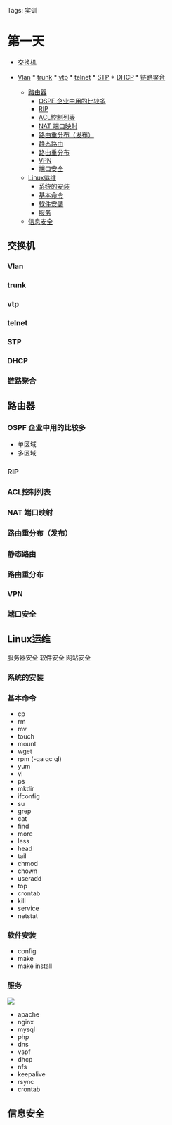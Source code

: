 ﻿Tags: 实训

第一天
====
* [交换机](https://github.com/dengtian1997/-Network-Engineering-/blob/master/files/%E7%AC%AC%E4%B8%80%E5%A4%A9.md#toc交换机)
		
* [Vlan](https://github.com/dengtian1997/-Network-Engineering-/blob/master/files/%E7%AC%AC%E4%B8%80%E5%A4%A9.md#vlan)
		* [trunk](https://github.com/dengtian1997/-Network-Engineering-/blob/master/files/%E7%AC%AC%E4%B8%80%E5%A4%A9.md#trunk)
		* [vtp](https://github.com/dengtian1997/-Network-Engineering-/blob/master/files/%E7%AC%AC%E4%B8%80%E5%A4%A9.md#vtp)
		* [telnet](https://github.com/dengtian1997/-Network-Engineering-/blob/master/files/%E7%AC%AC%E4%B8%80%E5%A4%A9.md#telnet)
		* [STP](https://github.com/dengtian1997/-Network-Engineering-/blob/master/files/%E7%AC%AC%E4%B8%80%E5%A4%A9.md#stp)
		* [DHCP](https://github.com/dengtian1997/-Network-Engineering-/blob/master/files/%E7%AC%AC%E4%B8%80%E5%A4%A9.md#dhcp)
		* [链路聚合](https://github.com/dengtian1997/-Network-Engineering-/blob/master/files/%E7%AC%AC%E4%B8%80%E5%A4%A9.md#链路聚合)
	* [路由器](https://github.com/dengtian1997/-Network-Engineering-/blob/master/files/%E7%AC%AC%E4%B8%80%E5%A4%A9.md#路由器)
		* [OSPF 企业中用的比较多](https://github.com/dengtian1997/-Network-Engineering-/blob/master/files/%E7%AC%AC%E4%B8%80%E5%A4%A9.md#ospf-企业中用的比较多)
		* [RIP](https://github.com/dengtian1997/-Network-Engineering-/blob/master/files/%E7%AC%AC%E4%B8%80%E5%A4%A9.md#rip)
		* [ACL控制列表](https://github.com/dengtian1997/-Network-Engineering-/blob/master/files/%E7%AC%AC%E4%B8%80%E5%A4%A9.md#acl控制列表)
		* [NAT 端口映射](https://github.com/dengtian1997/-Network-Engineering-/blob/master/files/%E7%AC%AC%E4%B8%80%E5%A4%A9.md#nat-端口映射)
		* [路由重分布（发布）](https://github.com/dengtian1997/-Network-Engineering-/blob/master/files/%E7%AC%AC%E4%B8%80%E5%A4%A9.md#路由重分布发布)
		* [静态路由](https://github.com/dengtian1997/-Network-Engineering-/blob/master/files/%E7%AC%AC%E4%B8%80%E5%A4%A9.md#静态路由)
		* [路由重分布](https://github.com/dengtian1997/-Network-Engineering-/blob/master/files/%E7%AC%AC%E4%B8%80%E5%A4%A9.md#路由重分布)
		* [VPN](https://github.com/dengtian1997/-Network-Engineering-/blob/master/files/%E7%AC%AC%E4%B8%80%E5%A4%A9.md#vpn)
		* [端口安全](https://github.com/dengtian1997/-Network-Engineering-/blob/master/files/%E7%AC%AC%E4%B8%80%E5%A4%A9.md#端口安全)
	* [Linux运维](https://github.com/dengtian1997/-Network-Engineering-/blob/master/files/%E7%AC%AC%E4%B8%80%E5%A4%A9.md#linux运维)
		* [系统的安装](https://github.com/dengtian1997/-Network-Engineering-/blob/master/files/%E7%AC%AC%E4%B8%80%E5%A4%A9.md#系统的安装)
		* [基本命令](https://github.com/dengtian1997/-Network-Engineering-/blob/master/files/%E7%AC%AC%E4%B8%80%E5%A4%A9.md#基本命令)
		* [软件安装](https://github.com/dengtian1997/-Network-Engineering-/blob/master/files/%E7%AC%AC%E4%B8%80%E5%A4%A9.md#软件安装)
		* [服务](https://github.com/dengtian1997/-Network-Engineering-/blob/master/files/%E7%AC%AC%E4%B8%80%E5%A4%A9.md#服务)
	* [信息安全](https://github.com/dengtian1997/-Network-Engineering-/blob/master/files/%E7%AC%AC%E4%B8%80%E5%A4%A9.md#信息安全)
  
交换机
----

### Vlan
### trunk
###  vtp
### telnet
###  STP
###  DHCP
###  链路聚合
 
路由器
-----
###  OSPF 企业中用的比较多
- 单区域
- 多区域
### RIP 
###  ACL控制列表 
### NAT 端口映射
### 路由重分布（发布）
### 静态路由
###  路由重分布
### VPN
### 端口安全

## Linux运维


服务器安全 软件安全  网站安全


### 系统的安装
### 基本命令  
- cp 
- rm
- mv
- touch
- mount
- wget 
- rpm (-qa qc ql) 
- yum
- vi
- ps
- mkdir
- ifconfig
- su
- grep
- cat
- find
- more
- less
- head
- tail
- chmod
- chown
- useradd
- top
- crontab
- kill
- service
- netstat

### 软件安装
- config  
- make
- make install


### 服务
![](http://p9a0o44nc.bkt.clouddn.com/wanluo.png)


- apache
- nginx
- mysql
- php
- dns
- vspf
- dhcp
- nfs
- keepalive
- rsync
- crontab


## 信息安全


 
